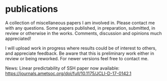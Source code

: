# publications
A collection of miscellaneous papers I am involved in. Please contact me with any questions. Some papers published, in preparation, submitted, in review or otherwise in the works. Comments, discussion and opinions much appreciated!

I will upload work in progress where results could be of interest to others, and appreciate feedback. Be aware that this is preliminary work either in review or being reworked. For newer versions feel free to contact me.

News: Linear predictability of SSH paper now available: https://journals.ametsoc.org/doi/full/10.1175/JCLI-D-17-0142.1
